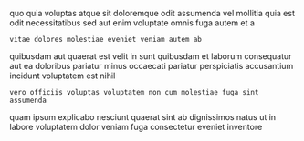 <!--
title: Profound solution-oriented product
author: Meaghan
date: 2014-11-13-0652
link: 2014-11-13-0652-profound-solution-oriented-product
tags: [free,PNG,unicorns,JVM]
-->

quo quia voluptas atque sit doloremque odit assumenda vel mollitia
quia est odit necessitatibus sed aut enim voluptate
omnis fuga autem et a
 	vitae dolores molestiae eveniet veniam autem ab
quibusdam  aut quaerat est  velit
in sunt  quibusdam et  laborum consequatur aut
ea doloribus pariatur minus occaecati
pariatur perspiciatis accusantium incidunt voluptatem est nihil
 	vero officiis voluptas voluptatem non cum molestiae fuga sint assumenda
quam ipsum explicabo nesciunt
quaerat sint ab dignissimos natus ut in labore voluptatem
dolor veniam fuga consectetur eveniet inventore